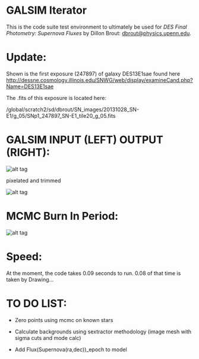 # GALSIM Iterator

This is the code suite test environment to ultimately be used for
*DES Final Photometry: Supernova Fluxes*
by Dillon Brout: dbrout@physics.upenn.edu.


Update:
=========

Shown is the first exposure (247897) of galaxy DES13E1sae found here http://dessne.cosmology.illinois.edu/SNWG/web/display/examineCand.php?Name=DES13E1sae

The .fits of this exposure is located here: 

/global/scratch2/sd/dbrout/SN_images/20131028_SN-E1/g_05/SNp1_247897_SN-E1_tile20_g_05.fits

GALSIM INPUT (LEFT) OUTPUT (RIGHT):
============================

![alt tag](https://raw.github.com/djbrout/FinalPhot/master/readme_files/update_stampsworking.png)

pixelated and trimmed

![alt tag](https://raw.github.com/djbrout/FinalPhot/master/readme_files/sim_and_pix_working.png)



MCMC Burn In Period:
====================
![alt tag](https://raw.github.com/djbrout/FinalPhot/master/readme_files/burn_in.png)


Speed:
======

At the moment, the code takes 0.09 seconds to run. 0.08 of that time is taken by Drawing...


TO DO LIST:
===========

* Zero points using mcmc on known stars

* Calculate backgrounds using sextractor methodology (image mesh with sigma cuts and mode calc)

* Add Flux(Supernova(ra,dec))_epoch to model


